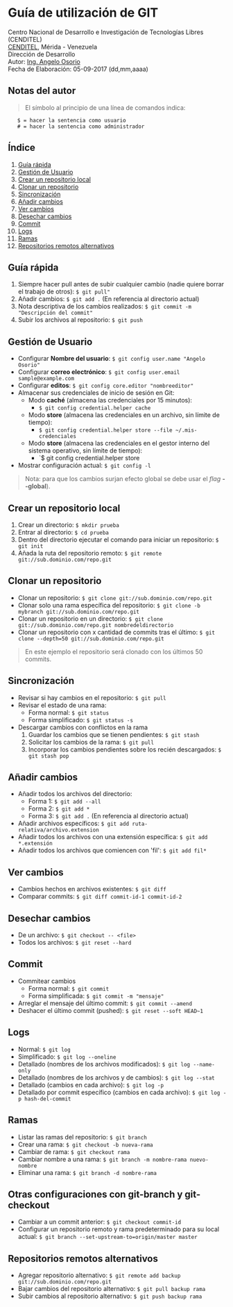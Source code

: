 # Guía de utilización de GIT
Centro Nacional de Desarrollo e Investigación de Tecnologías Libres (CENDITEL) <br>
[CENDITEL](https://www.cenditel.gob.ve/), Mérida - Venezuela<br>
Dirección de Desarrollo<br>
Autor: [Ing. Angelo Osorio](https://twitter.com/Engel_PAIN)<br>
Fecha de Elaboración: 05-09-2017 (dd,mm,aaaa)


## Notas del autor
>El símbolo al principio de una línea de comandos indica:
```
   $ = hacer la sentencia como usuario
   # = hacer la sentencia como administrador
```


## Índice
1. [Guía rápida](#guía-rápida)
1. [Gestión de Usuario](#gestión-de-usuario)
1. [Crear un repositorio local](#crear-un-repositorio-local)
1. [Clonar un repositorio](#clonar-un-repositorio)
1. [Sincronización](#sincronización)
1. [Añadir cambios](#añadir-cambios)
1. [Ver cambios](#ver-cambios)
1. [Desechar cambios](#desechar-cambios)
1. [Commit](#commit)
1. [Logs](#logs)
1. [Ramas](#ramas)
1. [Repositorios remotos alternativos](#repositorios-remotos-alternativos)


## Guía rápida
1. Siempre hacer pull antes de subir cualquier cambio (nadie quiere borrar el trabajo de otros): `$ git pull"`
2. Añadir cambios: `$ git add .` (En referencia al directorio actual)
3. Nota descriptiva de los cambios realizados: `$ git commit -m "Descripción del commit"`
4. Subir los archivos al repositorio: `$ git push`


## Gestión de Usuario
* Configurar **Nombre del usuario**: `$ git config user.name "Angelo Osorio"`
* Configurar **correo electrónico**: `$ git config user.email sample@example.com`
* Configurar **editos**: `$ git config core.editor "nombreeditor"`
* Almacenar sus credenciales de inicio de sesión en Git:
   * Modo **caché** (almacena las credenciales por 15 minutos):
      * `$ git config credential.helper cache`
   * Modo **store** (almacena las credenciales en un archivo, sin límite de tiempo):
      * `$ git config credential.helper store --file ~/.mis-credenciales`
   * Modo **store** (almacena las credenciales en el gestor interno del sistema operativo, sin límite de tiempo):
      * `$ git config credential.helper store
* Mostrar configuración actual: `$ git config -l`
> Nota: para que los cambios surjan efecto global se debe usar el _flag_ **--global**).


## Crear un repositorio local
1. Crear un directorio: `$ mkdir prueba`
2. Entrar al directorio: `$ cd prueba`
3. Dentro del directorio ejecutar el comando para iniciar un repositorio: `$ git init`
4. Añada la ruta del repositorio remoto: `$ git remote git://sub.dominio.com/repo.git`


## Clonar un repositorio
* Clonar un repositorio: `$ git clone git://sub.dominio.com/repo.git`
* Clonar solo una rama específica del repositorio: `$ git clone -b mybranch git://sub.dominio.com/repo.git`
* Clonar un repositorio en un directorio: `$ git clone git://sub.dominio.com/repo.git nombredeldirectorio`
* Clonar un repositorio con x cantidad de commits tras el último: `$ git clone --depth=50 git://sub.dominio.com/repo.git`
> En este ejemplo el repositorio será clonado con los últimos 50 commits.


## Sincronización
* Revisar si hay cambios en el repositorio: `$ git pull`
* Revisar el estado de una rama:
   * Forma normal: `$ git status`
   * Forma simplificado: `$ git status -s`
* Descargar cambios con conflictos en la rama
   1. Guardar los cambios que se tienen pendientes: `$ git stash`
   2. Solicitar los cambios de la rama: `$ git pull`
   3. Incorporar los cambios pendientes sobre los recién descargados: `$ git stash pop`


## Añadir cambios
* Añadir todos los archivos del directorio:
   * Forma 1: `$ git add --all`
   * Forma 2: `$ git add *`
   * Forma 3: `$ git add .` (En referencia al directorio actual)
* Añadir archivos específicos:  `$ git add ruta-relativa/archivo.extension`
* Añadir todos los archivos con una extensión específica: `$ git add *.extensión`
* Añadir todos los archivos que comiencen con 'fil': `$ git add fil*`


## Ver cambios
* Cambios hechos en archivos existentes: `$ git diff`
* Comparar commits: `$ git diff commit-id-1 commit-id-2`


## Desechar cambios
* De un archivo: `$ git checkout -- <file>`
* Todos los archivos: `$ git reset --hard`


## Commit
* Commitear cambios
   * Forma normal: `$ git commit`
   * Forma simplificada: `$ git commit -m "mensaje"`
* Arreglar el mensaje del último commit: `$ git commit --amend`
* Deshacer el último commit (pushed): `$ git reset --soft HEAD~1`


## Logs
* Normal: `$ git log`
* Simplificado: `$ git log --oneline`
* Detallado (nombres de los archivos modificados): `$ git log --name-only`
* Detallado (nombres de los archivos y de cambios): `$ git log --stat`
* Detallado (cambios en cada archivo): `$ git log -p`
* Detallado por commit específico (cambios en cada archivo): `$ git log -p hash-del-commit`


## Ramas
* Listar las ramas del repositorio: `$ git branch`
* Crear una rama: `$ git checkout -b nueva-rama`
* Cambiar de rama: `$ git checkout rama`
* Cambiar nombre a una rama: `$ git branch -m nombre-rama nuevo-nombre`
* Eliminar una rama: `$ git branch -d nombre-rama`

## Otras configuraciones con git-branch y git-checkout
* Cambiar a un commit anterior: `$ git checkout commit-id`
* Configurar un repositorio remoto y rama predeterminado para su local actual: `$ git branch --set-upstream-to=origin/master master`


## Repositorios remotos alternativos
* Agregar repositorio alternativo: `$ git remote add backup git://sub.dominio.com/repo.git`
* Bajar cambios del repositorio alternativo: `$ git pull backup rama`
* Subir cambios al repositorio alternativo: `$ git push backup rama`
